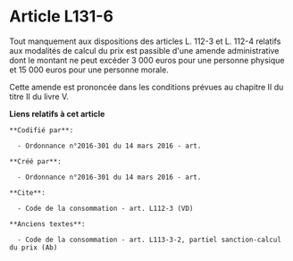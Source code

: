 # Article L131-6

Tout manquement aux dispositions des articles L. 112-3 et L. 112-4 relatifs aux modalités de calcul du prix est passible
d'une amende administrative dont le montant ne peut excéder 3 000 euros pour une personne physique et 15 000 euros pour une
personne morale. 

Cette amende est prononcée dans les conditions prévues au chapitre II du titre II du livre V.

**Liens relatifs à cet article**

	**Codifié par**:

	  - Ordonnance n°2016-301 du 14 mars 2016 - art.

	**Créé par**:

	  - Ordonnance n°2016-301 du 14 mars 2016 - art.

	**Cite**:

	  - Code de la consommation - art. L112-3 (VD)

	**Anciens textes**:

	  - Code de la consommation - art. L113-3-2, partiel sanction-calcul du prix (Ab)

